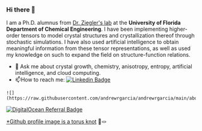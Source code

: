 ### Hi there 👋

I am a Ph.D. alumnus from [Dr. Ziegler's lab](https://ziegler.che.ufl.edu/) at the **University of Florida Department of Chemical Engineering**. 
I have been implementing higher-order tensors to model crystal structures and crystallization thereof through stochastic simulations. I have also used artificial intelligence to obtain meaningful information from these tensor representations, as well as used my knowledge on such to expand the field on structure-function relations. 

- 💬 Ask me about crystal growth, chemistry, anisotropy, entropy, artificial intelligence, and cloud computing. 
- :mailbox:How to reach me: [![Linkedin Badge](https://img.shields.io/badge/-andrewrygarcia-blue?style=flat&logo=Linkedin&logoColor=white)](https://linkedin.com/in/andrewrygarcia)



```
![](https://raw.githubusercontent.com/andrewrgarcia/andrewrgarcia/main/about.png)

```

<a href="https://www.digitalocean.com/?refcode=b86f53f9a50f&utm_campaign=Referral_Invite&utm_medium=Referral_Program&utm_source=badge"><img src="https://web-platforms.sfo2.digitaloceanspaces.com/WWW/Badge%202.svg" alt="DigitalOcean Referral Badge" /></a>

<!--
**andrewrgarcia/andrewrgarcia** is a ✨ _special_ ✨ repository because its `README.md` (this file) appears on your GitHub profile.

Here are some ideas to get you started:

- 🔭 I’m currently working on ...

- 🌱 I’m currently learning ...

- 👯 I’m looking to collaborate on ...

- 🤔 I’m looking for help with ...

- 💬 Ask me about ..

- 📫 How to reach me: ...

- 😄 Pronouns: ...

- ⚡ Fun fact: ...
-->

<a href="https://torus3d.herokuapp.com/">*Github profile image is a torus knot</a>  🍩🪢

<!--<sub><a href="https://torus3d.herokuapp.com/">*Github profile image is a torus knot</a> 🍩🪢</sub>-->
